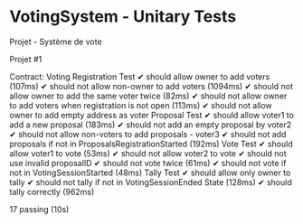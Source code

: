 # VotingSystem - Unitary Tests

Projet - Système de vote

Projet #1


  Contract: Voting
    Registration Test
      ✔ should allow owner to add voters (107ms)
      ✔ should not allow non-owner to add voters (1094ms)
      ✔ should not allow owner to add the same voter twice (82ms)
      ✔ should not allow owner to add voters when registration is not open (113ms)
      ✔ should not allow owner to add empty address as voter
    Proposal Test
      ✔ should allow voter1 to add a new proposal (183ms)
      ✔ should not add an empty proposal by voter2
      ✔ should not allow non-voters to add proposals - voter3
      ✔ should not add proposals if not in ProposalsRegistrationStarted (192ms)
    Vote Test
      ✔ should allow voter1 to vote  (53ms)
      ✔ should not allow voter2 to vote 
      ✔ should not use invalid proposalID 
      ✔ should not vote twice  (61ms)
      ✔ should not vote if not in VotingSessionStarted (48ms)
    Tally Test
      ✔ should allow only owner to tally 
      ✔ should not tally if not in VotingSessionEnded State (128ms)
      ✔ should tally correctly (962ms)


  17 passing (10s)


 
